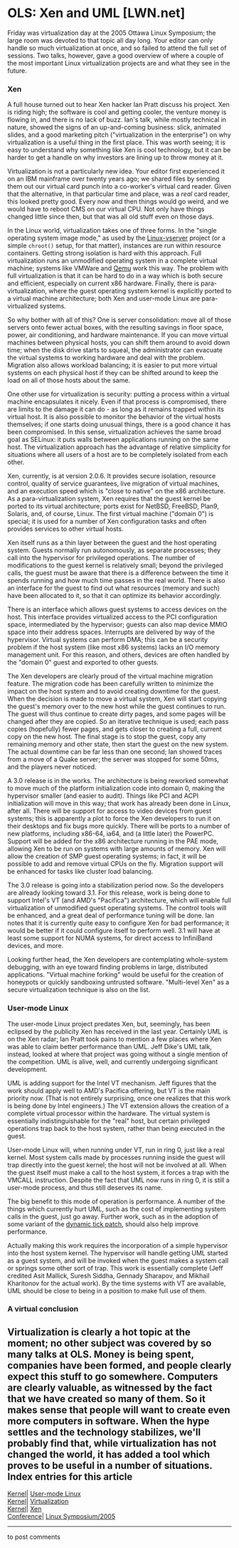 # OLS: Xen and UML [LWN.net]

Friday was virtualization day at the 2005 Ottawa Linux Symposium; the large room was devoted to that topic all day long. Your editor can only handle so much virtualization at once, and so failed to attend the full set of sessions. Two talks, however, gave a good overview of where a couple of the most important Linux virtualization projects are and what they see in the future. 

### Xen

A full house turned out to hear Xen hacker Ian Pratt discuss his project. Xen is riding high; the software is cool and getting cooler, the venture money is flowing in, and there is no lack of buzz. Ian's talk, while mostly technical in nature, showed the signs of an up-and-coming business: slick, animated slides, and a good marketing pitch ("virtualization in the enterprise") on why virtualization is a useful thing in the first place. This was worth seeing; it is easy to understand why something like Xen is cool technology, but it can be harder to get a handle on why investors are lining up to throw money at it. 

Virtualization is not a particularly new idea. Your editor first experienced it on an IBM mainframe over twenty years ago; we shared files by sending them out our virtual card punch into a co-worker's virtual card reader. Given that the alternative, in that particular time and place, was a _real_ card reader, this looked pretty good. Every now and then things would go weird, and we would have to reboot CMS on our virtual CPU. Not only have things changed little since then, but that was all old stuff even on those days. 

In the Linux world, virtualization takes one of three forms. In the "single operating system image mode," as used by the [Linux-vserver](http://linux-vserver.org/) project (or a simple `chroot()` setup, for that matter), instances are run within resource containers. Getting strong isolation is hard with this approach. Full virtualization runs an unmodified operating system in a complete virtual machine; systems like VMWare and [Qemu](http://fabrice.bellard.free.fr/qemu/) work this way. The problem with full virtualization is that it can be hard to do in a way which is both secure and efficient, especially on current x86 hardware. Finally, there is para-virtualization, where the guest operating system kernel is explicitly ported to a virtual machine architecture; both Xen and user-mode Linux are para-virtualized systems. 

So why bother with all of this? One is server consolidation: move all of those servers onto fewer actual boxes, with the resulting savings in floor space, power, air conditioning, and hardware maintenance. If you can move virtual machines between physical hosts, you can shift them around to avoid down time; when the disk drive starts to squeal, the administrator can evacuate the virtual systems to working hardware and deal with the problem. Migration also allows workload balancing; it is easier to put more virtual systems on each physical host if they can be shifted around to keep the load on all of those hosts about the same. 

One other use for virtualization is security: putting a process within a virtual machine encapsulates it nicely. Even if that process is compromised, there are limits to the damage it can do - as long as it remains trapped within its virtual host. It is also possible to monitor the behavior of the virtual hosts themselves; if one starts doing unusual things, there is a good chance it has been compromised. In this sense, virtualization achieves the same broad goal as SELinux: it puts walls between applications running on the same host. The virtualization approach has the advantage of relative simplicity for situations where all users of a host are to be completely isolated from each other. 

Xen, currently, is at version 2.0.6. It provides secure isolation, resource control, quality of service guarantees, live migration of virtual machines, and an execution speed which is "close to native" on the x86 architecture. As a para-virtualization system, Xen requires that the guest kernel be ported to its virtual architecture; ports exist for NetBSD, FreeBSD, Plan9, Solaris, and, of course, Linux. The first virtual machine ("domain 0") is special; it is used for a number of Xen configuration tasks and often provides services to other virtual hosts. 

Xen itself runs as a thin layer between the guest and the host operating system. Guests normally run autonomously, as separate processes; they call into the hypervisor for privileged operations. The number of modifications to the guest kernel is relatively small; beyond the privileged calls, the guest must be aware that there is a difference between the time it spends running and how much time passes in the real world. There is also an interface for the guest to find out what resources (memory and such) have been allocated to it, so that it can optimize its behavior accordingly. 

There is an interface which allows guest systems to access devices on the host. This interface provides virtualized access to the PCI configuration space, intermediated by the hypervisor; guests can also map device MMIO space into their address spaces. Interrupts are delivered by way of the hypervisor. Virtual systems can perform DMA; this can be a security problem if the host system (like most x86 systems) lacks an I/O memory management unit. For this reason, and others, devices are often handled by the "domain 0" guest and exported to other guests. 

The Xen developers are clearly proud of the virtual machine migration feature. The migration code has been carefully written to minimize the impact on the host system and to avoid creating downtime for the guest. When the decision is made to move a virtual system, Xen will start copying the guest's memory over to the new host while the guest continues to run. The guest will thus continue to create dirty pages, and some pages will be changed after they are copied. So an iterative technique is used; each pass copies (hopefully) fewer pages, and gets closer to creating a full, current copy on the new host. The final stage is to stop the guest, copy any remaining memory and other state, then start the guest on the new system. The actual downtime can be far less than one second; Ian showed traces from a move of a Quake server; the server was stopped for some 50ms, and the players never noticed. 

A 3.0 release is in the works. The architecture is being reworked somewhat to move much of the platform initialization code into domain 0, making the hypervisor smaller (and easier to audit). Things like PCI and ACPI initialization will move in this way; that work has already been done in Linux, after all. There will be support for access to video devices from guest systems; this is apparently a plot to force the Xen developers to run it on their desktops and fix bugs more quickly. There will be ports to a number of new platforms, including x86-64, ia64, and (a little later) the PowerPC. Support will be added for the x86 architecture running in the PAE mode, allowing Xen to be run on systems with large amounts of memory. Xen will allow the creation of SMP guest operating systems; in fact, it will be possible to add and remove virtual CPUs on the fly. Migration support will be enhanced for tasks like cluster load balancing. 

The 3.0 release is going into a stabilization period now. So the developers are already looking toward 3.1. For this release, work is being done to support Intel's VT (and AMD's "Pacifica") architecture, which will enable full virtualization of unmodified guest operating systems. The control tools will be enhanced, and a great deal of performance tuning will be done. Ian notes that it is currently quite easy to configure Xen for bad performance; it would be better if it could configure itself to perform well. 3.1 will have at least some support for NUMA systems, for direct access to InfiniBand devices, and more. 

Looking further head, the Xen developers are contemplating whole-system debugging, with an eye toward finding problems in large, distributed applications. "Virtual machine forking" would be useful for the creation of honeypots or quickly sandboxing untrusted software. "Multi-level Xen" as a secure virtualization technique is also on the list. 

### User-mode Linux

The user-mode Linux project predates Xen, but, seemingly, has been eclipsed by the publicity Xen has received in the last year. Certainly UML is on the Xen radar; Ian Pratt took pains to mention a few places where Xen was able to claim better performance than UML. Jeff Dike's UML talk, instead, looked at where that project was going without a single mention of the competition. UML is alive, well, and currently undergoing significant development. 

UML is adding support for the Intel VT mechanism. Jeff figures that the work should apply well to AMD's Pacifica offering, but VT is the main priority now. (That is not entirely surprising, once one realizes that this work is being done by Intel engineers.) The VT extension allows the creation of a complete virtual processor within the hardware. The virtual system is essentially indistinguishable for the "real" host, but certain privileged operations trap back to the host system, rather than being executed in the guest. 

User-mode Linux will, when running under VT, run in ring 0, just like a real kernel. Most system calls made by processes running inside the guest will trap directly into the guest kernel; the host will not be involved at all. When the guest itself must make a call to the host system, it forces a trap with the VMCALL instruction. Despite the fact that UML now runs in ring 0, it is still a user-mode process, and thus still deserves its name. 

The big benefit to this mode of operation is performance. A number of the things which currently hurt UML, such as the cost of implementing system calls in the guest, just go away. Further work, such as in the adoption of some variant of the [dynamic tick patch](http://lwn.net/Articles/138969/), should also help improve performance. 

Actually making this work requires the incorporation of a simple hypervisor into the host system kernel. The hypervisor will handle getting UML started as a guest system, and will be invoked when the guest makes a system call or springs some other sort of trap. This work is essentially complete (Jeff credited Asit Mallick, Suresh Siddha, Gennady Sharapov, and Mikhail Kharitonov for the actual work). By the time systems with VT are available, UML should be close to being in a position to make full use of them. 

### A virtual conclusion

Virtualization is clearly a hot topic at the moment; no other subject was covered by so many talks at OLS. Money is being spent, companies have been formed, and people clearly expect this stuff to go somewhere. Computers are clearly valuable, as witnessed by the fact that we have created so many of them. So it makes sense that people will want to create even more computers in software. When the hype settles and the technology stabilizes, we'll probably find that, while virtualization has not changed the world, it has added a tool which proves to be useful in a number of situations.  
Index entries for this article  
---  
[Kernel](/Kernel/Index)| [User-mode Linux](/Kernel/Index#User-mode_Linux)  
[Kernel](/Kernel/Index)| [Virtualization](/Kernel/Index#Virtualization)  
[Kernel](/Kernel/Index)| [Xen](/Kernel/Index#Xen)  
[Conference](/Archives/ConferenceIndex/)| [Linux Symposium/2005](/Archives/ConferenceIndex/#Linux_Symposium-2005)  
  


* * *

to post comments 
